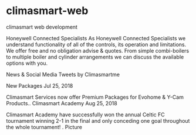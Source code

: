 # climasmart-web
climasmart web development

Honeywell Connected Specialists
As Honeywell Connected Specialists we understand functionality of all of the controls, its operation and limitations. We offer free and no obligation advise & quotes. From simple combi-boilers to multiple boiler and cylinder arrangements we can discuss the available options with you.

News & Social Media
Tweets by Climasmartme
	
New Packages
Jul 25, 2018

Climasmart Services now offer Premium Packages for Evohome & Y-Cam Products..
Climasmart Academy
Aug 25, 2018
 
Climasmart Academy have successfully won the annual Celtic FC tournament winning 2-1 in the final and only conceding one goal throughout the whole tournament!  .
Picture

